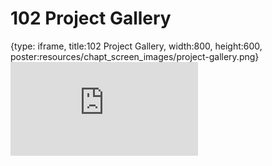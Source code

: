 # 102 Project Gallery
 
{type: iframe, title:102 Project Gallery, width:800, height:600, poster:resources/chapt_screen_images/project-gallery.png}
![](https://datatrail-jhu.github.io/DataTrail/no_toc/project-gallery.html)
 

 
